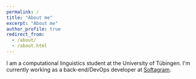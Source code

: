 ```yaml
---
permalink: /
title: "About me"
excerpt: "About me"
author_profile: true
redirect_from: 
  - /about/
  - /about.html
---
```


I am a computational linguistics student at the University of Tübingen. I'm currently working as a back-end/DevOps developer at [Softagram](https://softagram.com).
